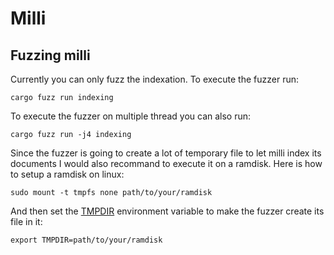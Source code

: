 # Milli

## Fuzzing milli

Currently you can only fuzz the indexation.
To execute the fuzzer run:
```
cargo fuzz run indexing
```

To execute the fuzzer on multiple thread you can also run:
```
cargo fuzz run -j4 indexing
```

Since the fuzzer is going to create a lot of temporary file to let milli index its documents
I would also recommand to execute it on a ramdisk.
Here is how to setup a ramdisk on linux:
```
sudo mount -t tmpfs none path/to/your/ramdisk
```
And then set the [TMPDIR](https://doc.rust-lang.org/std/env/fn.temp_dir.html) environment variable
to make the fuzzer create its file in it:
```
export TMPDIR=path/to/your/ramdisk
```
